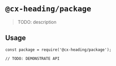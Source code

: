 # `@cx-heading/package`

> TODO: description

## Usage

```
const package = require('@cx-heading/package');

// TODO: DEMONSTRATE API
```
